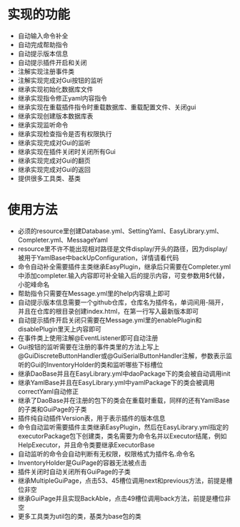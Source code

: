 # 实现的功能
* 自动输入命令补全
* 自动完成帮助指令
* 自动提示版本信息
* 自动提示插件开启和关闭
* 注解实现注册事件类
* 注解实现完成对Gui按钮的监听
* 继承实现初始化数据库文件
* 继承实现指令修正yaml内容指令
* 继承实现在重载插件指令时重载数据库、重载配置文件、关闭gui
* 继承实现创建版本数据库表
* 继承实现监听命令
* 继承实现检查指令是否有权限执行
* 继承实现完成对Gui的监听
* 继承实现在插件关闭时关闭所有Gui
* 继承实现完成对Gui的翻页
* 继承实现完成对Gui的返回
* 提供很多工具类、基类

# 使用方法
* 必须的resource里创建Database.yml、SettingYaml、EasyLibrary.yml、Completer.yml、MessageYaml
* resource里不许不能出现相对路径是文件display/开头的路径，因为display/被用于YamlBase中backUpConfiguration，详情请看代码
* 命令自动补全需要插件主类继承EasyPlugin，继承后只需要在Completer.yml中添加completer.输入内容即可补全输入后的提示内容，可变参数用$代替，小驼峰命名
* 帮助指令只需要在Message.yml里的help内容填上即可
* 自动提示版本信息需要一个github仓库，仓库名为插件名，单词间用-隔开，并且在仓库的根目录创建index.html，在第一行写入最新版本即可
* 自动提示插件开启关闭只需要在Message.yml里的enablePlugin和disablePlugin里天上内容即可
* 在事件类上使用注解@EventListener即可自动注册
* Gui按钮的监听需要在注册的事件类里的方法上写上@GuiDiscreteButtonHandler或@GuiSerialButtonHandler注解，参数表示监听的Gui的InventoryHolder的类和监听哪些下标槽位
* 继承DaoBase并且在EasyLibrary.yml中daoPackage下的类会被自动调用init
* 继承YamlBase并且在EasyLibrary.yml中yamlPackage下的类会被调用correctYaml自动修正
* 继承了DaoBase并在注册的包下的类会在重载时重载，同样的还有YamlBase的子类和GuiPage的子类
* 插件纯自动插件Version表，用于表示插件的版本信息
* 命令自动监听需要插件主类继承EasyPlugin，然后在EasyLibrary.yml指定的executorPackage包下创建类，类名需要为命令名并以Executor结尾，例如HelpExecutor，并且命令类要继承ExecutorBase
* 自动监听的命令会自动判断有无权限，权限格式为插件名.命令名
* InventoryHolder是GuiPage的容器无法被点击
* 插件关闭时自动关闭所有GuiPage的子类
* 继承MultipleGuiPage，点击53、45槽位调用next和previous方法，前提是槽位非空
* 继承GuiPage并且实现BackAble，点击49槽位调用back方法，前提是槽位非空
* 更多工具类为util包的类，基类为base包的类
